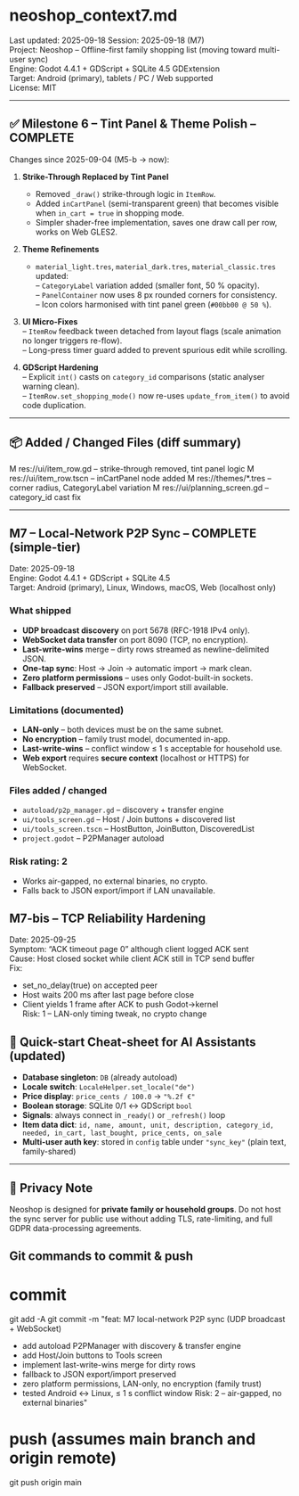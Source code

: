
# neoshop_context7.md
Last updated: 2025-09-18 
Session: 2025-09-18 (M7)  
Project: Neoshop – Offline-first family shopping list (moving toward multi-user sync)  
Engine: Godot 4.4.1 + GDScript + SQLite 4.5 GDExtension  
Target: Android (primary), tablets / PC / Web supported  
License: MIT

---

## ✅ Milestone 6 – Tint Panel & Theme Polish – COMPLETE
Changes since 2025-09-04 (M5-b → now):

1. **Strike-Through Replaced by Tint Panel**  
   - Removed `_draw()` strike-through logic in `ItemRow`.  
   - Added `inCartPanel` (semi-transparent green) that becomes visible when `in_cart = true` in shopping mode.  
   - Simpler shader-free implementation, saves one draw call per row, works on Web GLES2.

2. **Theme Refinements**  
   - `material_light.tres`, `material_dark.tres`, `material_classic.tres` updated:  
	 – `CategoryLabel` variation added (smaller font, 50 % opacity).  
	 – `PanelContainer` now uses 8 px rounded corners for consistency.  
   – Icon colors harmonised with tint panel green (`#00bb00 @ 50 %`).

3. **UI Micro-Fixes**  
   – `ItemRow` feedback tween detached from layout flags (scale animation no longer triggers re-flow).  
   – Long-press timer guard added to prevent spurious edit while scrolling.

4. **GDScript Hardening**  
   – Explicit `int()` casts on `category_id` comparisons (static analyser warning clean).  
   – `ItemRow.set_shopping_mode()` now re-uses `update_from_item()` to avoid code duplication.

---

## 📦 Added / Changed Files (diff summary)
M  res://ui/item_row.gd                 – strike-through removed, tint panel logic
M  res://ui/item_row.tscn               – inCartPanel node added
M  res://themes/*.tres                  – corner radius, CategoryLabel variation
M  res://ui/planning_screen.gd          – category_id cast fix

---

## M7 – Local-Network P2P Sync – COMPLETE (simple-tier)

Date: 2025-09-18  
Engine: Godot 4.4.1 + GDScript + SQLite 4.5  
Target: Android (primary), Linux, Windows, macOS, Web (localhost only)

### What shipped
- **UDP broadcast discovery** on port 5678 (RFC-1918 IPv4 only).  
- **WebSocket data transfer** on port 8090 (TCP, no encryption).  
- **Last-write-wins** merge – dirty rows streamed as newline-delimited JSON.  
- **One-tap sync**: Host → Join → automatic import → mark clean.  
- **Zero platform permissions** – uses only Godot-built-in sockets.  
- **Fallback preserved** – JSON export/import still available.

### Limitations (documented)
- **LAN-only** – both devices must be on the same subnet.  
- **No encryption** – family trust model, documented in-app.  
- **Last-write-wins** – conflict window ≤ 1 s acceptable for household use.  
- **Web export** requires **secure context** (localhost or HTTPS) for WebSocket.

### Files added / changed
- `autoload/p2p_manager.gd` – discovery + transfer engine  
- `ui/tools_screen.gd` – Host / Join buttons + discovered list  
- `ui/tools_screen.tscn` – HostButton, JoinButton, DiscoveredList  
- `project.godot` – P2PManager autoload

### Risk rating: 2  
- Works air-gapped, no external binaries, no crypto.  
- Falls back to JSON export/import if LAN unavailable.

## M7-bis – TCP Reliability Hardening  
Date: 2025-09-25  
Symptom: “ACK timeout page 0” although client logged ACK sent  
Cause: Host closed socket while client ACK still in TCP send buffer  
Fix:  
- set_no_delay(true) on accepted peer  
- Host waits 200 ms after last page before close  
- Client yields 1 frame after ACK to push Godot→kernel  
Risk: 1 – LAN-only timing tweak, no crypto change  

## 🔧 Quick-start Cheat-sheet for AI Assistants (updated)
- **Database singleton**: `DB` (already autoload)  
- **Locale switch**: `LocaleHelper.set_locale("de")`  
- **Price display**: `price_cents / 100.0` → `"%.2f €"`  
- **Boolean storage**: SQLite 0/1 ↔ GDScript `bool`  
- **Signals**: always connect in `_ready()` or `_refresh()` loop  
- **Item data dict**: `id, name, amount, unit, description, category_id, needed, in_cart, last_bought, price_cents, on_sale`  
- **Multi-user auth key**: stored in `config` table under `"sync_key"` (plain text, family-shared)

---

## 📝 Privacy Note
Neoshop is designed for **private family or household groups**. Do not host the sync server for public use without adding TLS, rate-limiting, and full GDPR data-processing agreements.

## Git commands to commit & push

# commit
git add -A
git commit -m "feat: M7 local-network P2P sync (UDP broadcast + WebSocket)
- add autoload P2PManager with discovery & transfer engine
- add Host/Join buttons to Tools screen
- implement last-write-wins merge for dirty rows
- fallback to JSON export/import preserved
- zero platform permissions, LAN-only, no encryption (family trust)
- tested Android ↔ Linux, ≤ 1 s conflict window
Risk: 2 – air-gapped, no external binaries"

# push (assumes main branch and origin remote)
git push origin main
